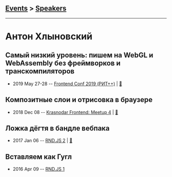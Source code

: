 ## [Events](../README.md) > [Speakers](../speakers.md)
---

# Антон Хлыновский

## Самый низкий уровень: пишем на WebGL и WebAssembly без фреймворков и транскомпиляторов
- 2019 May 27-28 -- [Frontend Conf 2019 (РИТ++)](https://www.youtube.com/watch?v=hTeMaNKNWxo)  | [:notebook:](https://subzey.bitbucket.io/hello.html)  
## Композитные слои и отрисовка в браузере
- 2018 Dec 08 -- [Krasnodar Frontend: Meetup 4](https://www.youtube.com/watch?v=3rWwFN2ckh0)  | [:notebook:](https://yadi.sk/i/93UwiHQYl8mKZQ)  
## Ложка дёгтя в бандле вебпака
- 2017 Jan 06 -- [RND.JS 2](https://youtu.be/fLX4-Ys9avw?t=1393)  | [:notebook:](https://speakerdeck.com/subzey/lozhka-dioghtia-v-bandlie-viebpaka)  
## Вставляем как Гугл
- 2016 Apr 09 -- [RND.JS 1](https://youtu.be/2tn91h2i2BQ?t=6537)    
